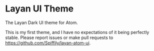 # Layan UI Theme

The Layan Dark UI theme for Atom.

This is my first theme, and I have no expectations of it being perfectly stable. Please report issues or make pull requests to https://github.com/Spiffily/layan-atom-ui.
